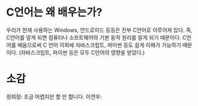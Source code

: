 # C언어는 왜 배우는가?
우리가 현재 사용하는 Windows, 안드로이드 등등은 전부 C언어로 이루어져 있다. 즉, C언어를 알게 되면 컴퓨터나 소프트웨어의 기본 동작 원리를 알게 되기 때문이다. C언어를 배움으로써 C 언어 이외에 자바스크립트, 파이썬 등도 쉽게 이해가 가능하기 때문이다. (자바스크립트, 파이썬 등은 모두 C언어의 영향을 받았다.)

# 소감
정희정: 조금 어렵지만 할 만 합니다.
이연우:
